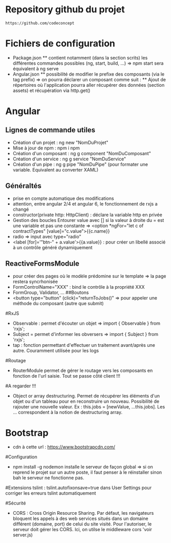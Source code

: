 # Repository github du projet 
    https://github.com/codeconcept

# Fichiers de configuration
* Package.json
** contient notamment (dans la section scrits) les différentes commandes possibles (ng, start, build, ...) => npm start sera équivalent à ng serve
* Angular.json
** possibilité de modifier le prefixe des composants (via le tag prefix)
    => on pourra déclarer un composant comme suit : <sbcomponents-customerList></sbcomponents-customerList>
** Ajout de répertoires où l'application pourra aller récupérer des données (section assets) et récupération via http.get()

# Angular
## Lignes de commande utiles
* Création d'un projet : ng new "NomDuProjet"
* Mise à jour de npm : npm i npm
* Création d'un composant : ng g component "NomDuComposant"
* Création d'un service : ng g service "NomDuService"
* Création d'un pipe : ng g pipe "NomDuPipe" (pour formater une variable. Equivalent au converter XAML)
## Généraltés
* prise en compte automatique des modifications
* attention, entre angular 2/4 et angular 6, le fonctionnement de rxjs a changé
* constructor(private http: HttpClient) : déclare la variable http en privée
* Gestion des boucles
    <!-- <div *ngFor="let job of jobs">
        <label>Title : {{job.title}}</label>
    <div> -->
    Entourer value avec [] si la valeur à droite du = est une variable et pas une constante =>  <option *ngFor="let c of contractTypes" [value]="c.value">{{c.name}}</option>
* radio => input avec type="radio"
* <label [for]='"btn-" + a.value'>{{a.value}}</label> : pour créer un libellé associé à un contrôle généré dynamiquement
## ReactiveFormsModule
* pour créer des pages où le modèle prédomine sur le template => la page restera syncrhonisée
* FormControlName="XXX" : bind le contrôle à la propriété XXX
* FormGroup, Validator, ... 
##Boutons
* <button type="button" (click)="returnToJobs()" => pour appeler une méthode du composant (autre que submit)

#RxJS
* Observable : permet d'écouter un objet        => import { Observable } from 'rxjs';
* Subject = permet d'informer les obversers     => import { Subject } from 'rxjs';
* tap : fonction permettant d'effectuer un traitement avant/après une autre. Couramment utilisée pour les logs

#Routage
* RouterModule permet de gérer le routage vers les composants en fonction de l'url saisie. Tout se passe côté client !!!

#A regarder !!!
* Object or array destructuring. Permet de récupérer les éléments d'un objet ou d'un tableau pour en reconstruire un nouveau. Possibilité de rajouter une nouvelle valeur. Ex : this.jobs = [newValue, ...this.jobs]. Les ... correspondent à la notion de destructuring array.


# Bootstrap 
* cdn à cette url : https://www.bootstrapcdn.com/


#Configuration
* npm install -g nodemon installe le serveur de façon global => si on reprend le projet sur un autre poste, il faut penser
  à le réinstaller sinon bah le serveur ne fonctionne pas.


#Extensions
tslint : tslint.autofixonsave=true dans User Settings  pour corriger les erreurs tslint automatiquement

#Sécurité
* CORS : Cross Origin Resource Sharing. Par défaut, les navigateurs bloquent les appels à des web services situés dans un domaine différent (domaine, port) de celui du site visité. Pour l'autoriser, le serveur doit gérer les CORS. Ici, on utilse le middleware cors 'voir server.js)





